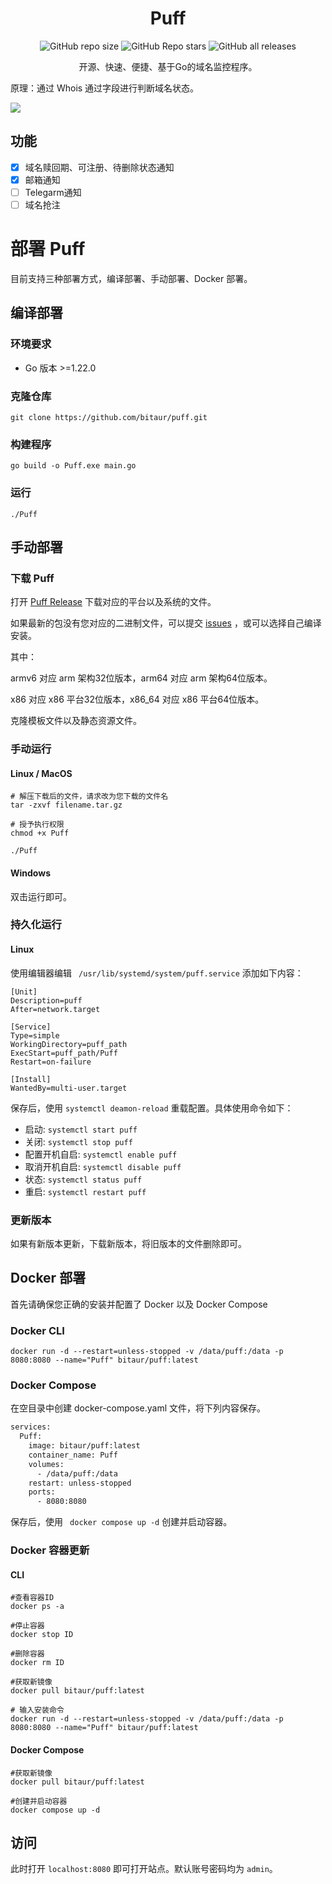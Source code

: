 <div align="center">
    <h1>Puff</h1>
<div align="center">

![GitHub repo size](https://img.shields.io/github/repo-size/bitaur/puff)
![GitHub Repo stars](https://img.shields.io/github/stars/bitaur/puff)
![GitHub all releases](https://img.shields.io/github/downloads/bitaur/puff/total)

</div>
    <p>开源、快速、便捷、基于Go的域名监控程序。</p>
</div>
    <p>原理：通过 Whois 通过字段进行判断域名状态。</p>

<img src="https://s2.loli.net/2024/10/01/9sfwrgutUqOaAxd.png"/>

## 功能

- [x] 域名赎回期、可注册、待删除状态通知
- [x] 邮箱通知
- [ ] Telegarm通知
- [ ] 域名抢注

# 部署 Puff

目前支持三种部署方式，编译部署、手动部署、Docker 部署。

## 编译部署

### 环境要求

- Go 版本 >=1.22.0

### 克隆仓库

``` shell
git clone https://github.com/bitaur/puff.git
```

### 构建程序

``` shell
go build -o Puff.exe main.go
```

### 运行

```
./Puff
```



## 手动部署

### 下载 Puff

打开 [Puff Release](https://github.com/BitAUR/Puff/releases) 下载对应的平台以及系统的文件。

如果最新的包没有您对应的二进制文件，可以提交 [issues](https://github.com/BitAUR/Puff/issues) ，或可以选择自己编译安装。

其中：

armv6 对应 arm 架构32位版本，arm64 对应 arm 架构64位版本。

x86 对应 x86 平台32位版本，x86_64 对应  x86 平台64位版本。

克隆模板文件以及静态资源文件。

### 手动运行

#### Linux / MacOS

``` shell
# 解压下载后的文件，请求改为您下载的文件名
tar -zxvf filename.tar.gz

# 授予执行权限
chmod +x Puff

./Puff
```

#### Windows

双击运行即可。

### 持久化运行

#### Linux

使用编辑器编辑 ``` /usr/lib/systemd/system/puff.service``` 添加如下内容：

``` shell
[Unit]
Description=puff
After=network.target
 
[Service]
Type=simple
WorkingDirectory=puff_path
ExecStart=puff_path/Puff
Restart=on-failure
 
[Install]
WantedBy=multi-user.target
```

保存后，使用 ```systemctl deamon-reload``` 重载配置。具体使用命令如下：

- 启动: `systemctl start puff`
- 关闭: `systemctl stop puff`
- 配置开机自启: `systemctl enable puff`
- 取消开机自启: `systemctl disable puff`
- 状态: `systemctl status puff`
- 重启: `systemctl restart puff`

### 更新版本

如果有新版本更新，下载新版本，将旧版本的文件删除即可。

## Docker 部署

首先请确保您正确的安装并配置了 Docker 以及 Docker Compose

### Docker CLI

``` shell
docker run -d --restart=unless-stopped -v /data/puff:/data -p 8080:8080 --name="Puff" bitaur/puff:latest
```

### Docker Compose

在空目录中创建 docker-compose.yaml 文件，将下列内容保存。

``` dockerfile
services:
  Puff:
    image: bitaur/puff:latest
    container_name: Puff
    volumes:
      - /data/puff:/data
    restart: unless-stopped
    ports:
      - 8080:8080
```

保存后，使用 ``` docker compose up -d``` 创建并启动容器。

### Docker 容器更新

#### CLI

```shell
#查看容器ID
docker ps -a

#停止容器
docker stop ID

#删除容器
docker rm ID

#获取新镜像
docker pull bitaur/puff:latest

# 输入安装命令
docker run -d --restart=unless-stopped -v /data/puff:/data -p 8080:8080 --name="Puff" bitaur/puff:latest
```

#### Docker Compose

``` shell
#获取新镜像
docker pull bitaur/puff:latest

#创建并启动容器
docker compose up -d
```

## 访问

此时打开 `localhost:8080` 即可打开站点。默认账号密码均为 `admin`。

